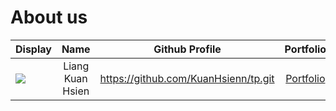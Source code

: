# About us

Display |       Name       | Github Profile | Portfolio 
--------|:----------------:|:--------------:|:---------:
![](https://via.placeholder.com/100.png?text=Photo) | Liang Kuan Hsien | https://github.com/KuanHsienn/tp.git | [Portfolio](docs/team/johndoe.md)

